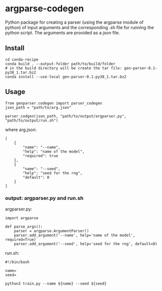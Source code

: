 # argparse-codegen

Python package for creating a parser (using the argparse module of python) of input arguments and the corresponding .sh file for running the python script.
The arguments are provided as a json file.

## Install

```
cd conda-recipe
conda build . --output-folder path/to/build/folder
# in the build directory will be create the tar file: gen-parser-0.1-py38_1.tar.bz2
conda install --use-local gen-parser-0.1-py38_1.tar.bz2
```

## Usage

```
from genparser.codegen import parser_codegen
json_path = "path/to/arg.json"

parser_codgen(json_path, "path/to/output/argparser.py", "path/to/output/run.sh")
```

where arg.json:
```
[
    {
        "name": "--name",
        "help": "name of the model",
        "required": true
    },
    {
        "name": "--seed",
        "help": "seed for the rng",
        "default": 0
    }
]
```

### output: argparser.py and run.sh

argparser.py: 

```
import argparse

def parse_args():
	parser = argparse.ArgumentParser()
	parser.add_argument('--name', help='name of the model', required=True)
	parser.add_argument('--seed', help='seed for the rng', default=0)

```

run.sh:

```
#!/bin/bash

name=
seed=

python3 train.py --name ${name} --seed ${seed} 
```
